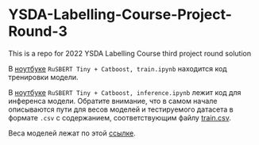 # YSDA-Labelling-Course-Project-Round-3
This is a repo for 2022 YSDA Labelling Course third project round solution

В [ноутбуке](https://github.com/uvd174/YSDA-Labelling-Course-Project-Round-3/blob/master/RuSBERT%20Tiny%20%2B%20Catboost%2C%20train.ipynb) `RuSBERT Tiny + Catboost, train.ipynb` находится код тренировки модели.

В [ноутбуке](https://github.com/uvd174/YSDA-Labelling-Course-Project-Round-3/blob/master/RuSBERT%20Tiny%20%2B%20Catboost%2C%20inference.ipynb) `RuSBERT Tiny + Catboost, inference.ipynb` лежит код для инференса модели. Обратите внимание, что в самом начале описываются пути для весов моделей и тестируемого датасета в формате `.csv` с содержанием, соответствующим файлу [train.csv](https://github.com/uvd174/YSDA-Labelling-Course-Project-Round-3/blob/master/train.csv).


Веса моделей лежат по этой [ссылке](https://drive.google.com/drive/folders/1sSLzWoIW37FDuttWE7TX7RMelGPeZjFM?usp=share_link).
